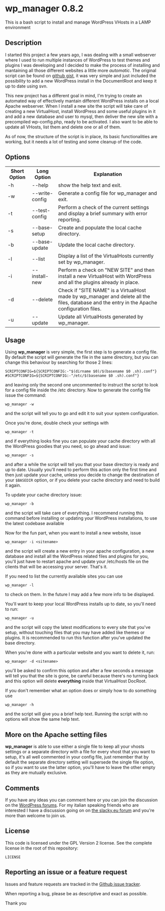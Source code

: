 wp_manager 0.8.2
====================================

This is a bash script to install and manage WordPress VHosts in a LAMP environment


Description
-----------

I started this project a few years ago, I was dealing with a small webserver where I used to run multiple instances of WordPress to test themes and plugins I was developing and I decided to make the process of installing and mantaining all those different websites a little more *automatic*.
The original script can be found on [github gist](https://gist.github.com/danixland/5237608), it was very simple and just included the possibility to add a new WordPress install in the DocumentRoot and keep it up to date using svn.

This new project has a different goal in mind, I'm trying to create an automated way of effectively mantain different WordPress installs on a local Apache webserver. When I install a new site the script will take care of creating a new VirtualHost, install WordPress and some useful plugins in it and add a new database and user to mysql, then deliver the new site with a precompiled wp-config.php, ready to be activated.
I also want to be able to update all VHosts, list them and delete one or all of them.

As of now, the structure of the script is in place, its basic functionalities are working, but it needs a lot of testing and some cleanup of the code.

Options
--------

<table>
    <tr>
        <th>Short Option</th>
        <th>Long Option</th>
        <th>Explanation</th>
    </tr>
    <tr>
        <td>-h</td>
        <td>--help</td>
        <td>show the help text and exit.</td>
    </tr>
    <tr>
        <td>-w</td>
        <td>--write-config</td>
        <td>Generate a config file for wp_manager and exit.</td>
    </tr>
    <tr>
        <td>-t</td>
        <td>--test-config</td>
        <td>Perform a check of the current settings and display a brief summary with error reporting.</td>
    </tr>
    <tr>
        <td>-s</td>
        <td>--base-setup</td>
        <td>Create and populate the local cache directory.</td>
    </tr>
    <tr>
        <td>-b</td>
        <td>--base-update</td>
        <td>Update the local cache directory.</td>
    </tr>
    <tr>
        <td>-l</td>
        <td>--list</td>
        <td>Display a list of the VirtualHosts currently set by wp_manager.</td>
    </tr>
    <tr>
        <td>-i <NEW SITE></td>
        <td>--install-new <NEW SITE></td>
        <td>Perform a check on "NEW SITE" and then install a new VirtualHost with WordPress and all the plugins already in place.</td>
    </tr>
    <tr>
        <td>-d <SITE NAME></td>
        <td>--delete <SITE NAME></td>
        <td>Check if "SITE NAME" is a VirtualHost made by wp_manager and delete all the files, database and the entry in the Apache configuration files.</td>
    </tr>
    <tr>
        <td>-u</td>
        <td>--update</td>
        <td>Update all VirtualHosts generated by wp_manager.</td>
    </tr>
</table>

Usage
-------

Using **wp_manager** is very simple, the first step is to generate a config file. By default the script will generate the file in the same directory, but you can change this behaviour by searching for those 2 lines:

    SCRIPTCONFIG=${SCRIPTCONFIG:-"$(dirname $0)/$(basename $0 .sh).conf"}
    #SCRIPTCONFIG=${SCRIPTCONFIG:-"/etc/$(basename $0 .sh).conf"}

and leaving only the second one uncommented to instruct the script to look for a config file inside the /etc directory.
Now to generate the config file issue the command:

	wp_manager -w

and the script will tell you to go and edit it to suit your system configuration.

Once you're done, double check your settings with

    wp_manager -t

and if everything looks fine you can populate your cache directory with all the WordPress goodies that you need, so go ahead and issue:

    wp_manager -s

and after a while the script will tell you that your base directory is ready and up to date.
Usually you'll need to perform this action only the first time and then just update your cache, unless you decide to change the destination of your `$BASEDIR` option, or if you delete your cache directory and need to build it again.

To update your cache directory issue:

	wp_manager -b

and the script will take care of everything. I recommend running this command before installing or updating your WordPress installations, to use the latest codebase available

Now for the fun part, when you want to install a new website, issue

	wp_manager -i <sitename>

and the script will create a new entry in your apache configuration, a new database and install all the WordPress related files and plugins for you, you'll just have to restart apache and update your /etc/hosts file on the clients that will be accessing your server. That's it.

If you need to list the currently available sites you can use

	wp_manager -l

to check on them. In the future I may add a few more info to be displayed.

You'll want to keep your local WordPress installs up to date, so you'll need to run:

	wp_manager -u

and the script will copy the latest modifications to every site that you've setup, without touching files that you may have added like themes or plugins.
It is recommended to run this function after you've updated the base directory.

When you're done with a particular website and you want to delete it, run:

	wp_manager -d <sitename>

you'll be asked to confirm this option and after a few seconds a message will tell you that the site is gone, be careful because there's no turning back and this option will delete **everything** inside that VirtualHost DocRoot.

If you don't remember what an option does or simply how to do something use

	wp_manager -h

and the script will give you a brief help text. Running the script with no options will show the same help text.

More on the Apache setting files
-------

**wp_manager** is able to use either a single file to keep all your vhosts settings or a separate directory with a file for every vhost that you want to setup, it's all well commented in your config file, just remember that by default the separate directory setting will supersede the single file option, so if you want to use the latter option, you'll have to leave the other empty as they are mutually exclusive.

Comments
-------

If you have any ideas you can comment here or you can join the discussion on the [WordPress forums](https://wordpress.org/support/topic/lamp-automated-wordpress-local-environment-suggestions). For my italian speaking friends who are interested I have a discussion going on on [the slacky.eu forum](http://slacky.eu/forum/viewtopic.php?f=20&t=38699) and you're more than welcome to join us.

License
-------

This code is licensed under the GPL Version 2 license. See the complete license in the root of this repository:

    LICENSE

Reporting an issue or a feature request
---------------------------------------

Issues and feature requests are tracked in the [Github issue tracker](https://github.com/danixland/wp_manager/issues).

When reporting a bug, please be as descriptive and exact as possible.

Thank you
